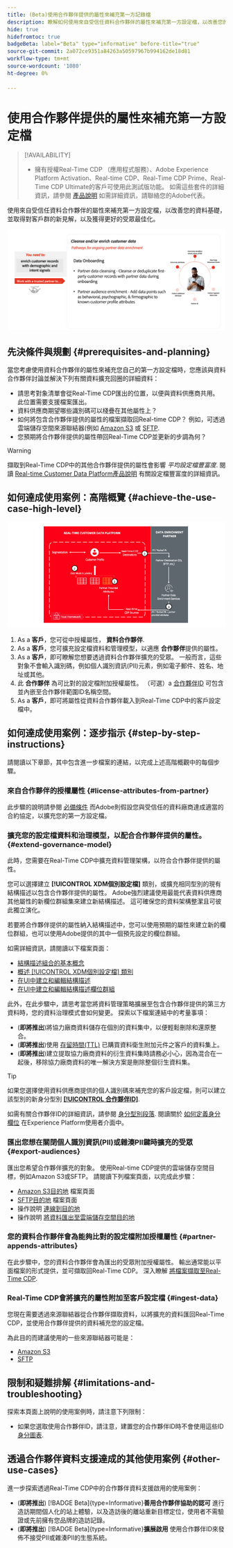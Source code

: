 ```yaml
---
title: (Beta)使用合作夥伴提供的屬性來補充第一方記錄檔
description: 瞭解如何使用來自受信任資料合作夥伴的屬性來補充第一方設定檔，以改善您的資料基礎、獲得對客戶群的新洞察以及更好的受眾最佳化。
hide: true
hidefromtoc: true
badgeBeta: label="Beta" type="informative" before-title="true"
source-git-commit: 2a072ce9351a84263a50597967b994162de18d81
workflow-type: tm+mt
source-wordcount: '1080'
ht-degree: 0%

---
```


# 使用合作夥伴提供的屬性來補充第一方設定檔

>[!AVAILABILITY]
>
>* 擁有授權Real-Time CDP （應用程式服務）、Adobe Experience Platform Activation、Real-time CDP、Real-Time CDP Prime、Real-Time CDP Ultimate的客戶可使用此測試版功能。 如需這些套件的詳細資訊，請參閱 [產品說明](https://helpx.adobe.com/legal/product-descriptions.html) 如需詳細資訊，請聯絡您的Adobe代表。

使用來自受信任資料合作夥伴的屬性來補充第一方設定檔，以改善您的資料基礎，並取得對客戶群的新見解，以及獲得更好的受眾最佳化。

![使用合作夥伴提供的屬性使用案例高階視覺化概觀，豐富設定檔。](/help/rtcdp/assets/partner-data/enrichment-use-case-overview.png)

## 先決條件與規劃 {#prerequisites-and-planning}

當您考慮使用資料合作夥伴的屬性來補充您自己的第一方設定檔時，您應該與資料合作夥伴討論並解決下列有關資料擴充回圈的詳細資料：

* 請思考對象清單會從Real-Time CDP匯出的位置，以便與資料供應商共用。 此位置需要支援檔案匯出。
* 資料供應商期望哪些識別碼可以棧疊在其他屬性上？
* 如何將包含合作夥伴提供的屬性的檔案擷取回Real-time CDP？ 例如，可透過雲端儲存空間來源聯結器(例如 [Amazon S3](/help/sources/connectors/cloud-storage/s3.md) 或 [SFTP](/help/sources/connectors/cloud-storage/sftp.md).
* 您預期將合作夥伴提供的屬性帶回Real-Time CDP並更新的步調為何？

>[!WARNING]
>
>擷取到Real-Time CDP中的其他合作夥伴提供的屬性會影響 *平均設定檔豐富度*. 閱讀 [Real-time Customer Data Platform產品說明](https://helpx.adobe.com/jp/legal/product-descriptions/real-time-customer-data-platform.html) 有關設定檔豐富度的詳細資訊。

## 如何達成使用案例：高階概覽 {#achieve-the-use-case-high-level}

![使用合作夥伴提供的屬性使用案例高階視覺化概觀，豐富設定檔。](/help/rtcdp/assets/partner-data/enrichment-use-case-steps.png)

1. As a **客戶**，您可從中授權屬性， **資料合作夥伴**.
2. As a **客戶**，您可擴充設定檔資料和管理模型，以適應 **合作夥伴**&#x200B;提供的屬性。
3. As a **客戶**，即可瞭解您想要透過資料合作夥伴擴充的受眾。 一般而言，這些對象不會輸入識別碼，例如個人識別資訊(PII)元素，例如電子郵件、姓名、地址或其他。
4. 此 **合作夥伴** 為可比對的設定檔附加授權屬性。 （可選）a [合作夥伴ID](/help/identity-service/namespaces.md) 可包含並內嵌至合作夥伴範圍ID名稱空間。
5. As a **客戶**，即可將屬性從資料合作夥伴載入到Real-Time CDP中的客戶設定檔中。

## 如何達成使用案例：逐步指示 {#step-by-step-instructions}

請閱讀以下章節，其中包含進一步檔案的連結，以完成上述高階概觀中的每個步驟。

### 來自合作夥伴的授權屬性 {#license-attributes-from-partner}

此步驟的說明請參閱 [必備條件](#prerequisites-and-planning) 而Adobe則假設您與受信任的資料廠商達成適當的合約協定，以擴充您的第一方設定檔。

### 擴充您的設定檔資料和治理模型，以配合合作夥伴提供的屬性。 {#extend-governance-model}

此時，您需要在Real-Time CDP中擴充資料管理架構，以符合合作夥伴提供的屬性。

您可以選擇建立 **[!UICONTROL XDM個別設定檔]** 類別，或擴充相同型別的現有結構描述以包含合作夥伴提供的屬性。 Adobe強烈建議使用最能代表資料供應商其他屬性的新欄位群組集來建立新結構描述。 這可確保您的資料架構整潔且可彼此獨立演化。

若要將合作夥伴提供的屬性納入結構描述中，您可以使用預期的屬性來建立新的欄位群組，也可以使用Adobe提供的其中一個預先設定的欄位群組。

如需詳細資訊，請閱讀以下檔案頁面：

* [結構描述組合的基本概念](/help/xdm/schema/composition.md)
* [概述 [!UICONTROL XDM個別設定檔] 類別](/help/xdm/classes/individual-profile.md)
* [在UI中建立和編輯結構描述](/help/xdm/ui/resources/schemas.md)
* [在UI中建立和編輯結構描述欄位群組](/help/xdm/ui/resources/field-groups.md)

<!--

Commenting out links for now
* [Create and edit schemas using the API](/help/xdm/api/schemas.md#create)
* [Update an existing schema to add field groups using the API](/help/xdm/api/schemas.md#patch)
* Link to new field group documentation page when it exists

-->

此外，在此步驟中，請思考當您將資料管理策略擴展至包含合作夥伴提供的第三方資料時，您的資料治理模式會如何變更。 探索以下檔案連結中的考量事項：

* (**即將推出**)將協力廠商資料儲存在個別的資料集中，以便輕鬆刪除和還原整合。
* (**即將推出**)使用 [存留時間(TTL)](/help/hygiene/ui/dataset-expiration.md) 已購買資料衛生附加元件之客戶的資料集上。
* (**即將推出**)建立提取協力廠商資料的衍生資料集時請務必小心，因為混合在一起後，移除協力廠商資料的唯一解決方案是刪除整個衍生資料集。

>[!TIP]
>
>如果您選擇使用資料供應商提供的個人識別碼來補充您的客戶設定檔，則可以建立該型別的新身分型別 **[[!UICONTROL 合作夥伴ID]](/help/identity-service/namespaces.md)**.
>
>如需有關合作夥伴ID的詳細資訊，請參閱 [身分型別段落](/help/identity-service/namespaces.md).
>閱讀關於 [如何定義身分欄位](/help/xdm/ui/fields/identity.md) 在Experience Platform使用者介面中。

### 匯出您想在關閉個人識別資訊(PII)或雜湊PII鍵時擴充的受眾 {#export-audiences}

匯出您希望合作夥伴擴充的對象。 使用Real-time CDP提供的雲端儲存空間目標，例如Amazon S3或SFTP。 請閱讀下列檔案頁面，以完成此步驟：

* [Amazon S3目的地](/help/destinations/catalog/cloud-storage/amazon-s3.md) 檔案頁面
* [SFTP目的地](/help/destinations/catalog/cloud-storage/sftp.md) 檔案頁面
* 操作說明 [連線到目的地](/help/destinations/ui/connect-destination.md)
* 操作說明 [將資料匯出至雲端儲存空間目的地](/help/destinations/ui/activate-batch-profile-destinations.md)

### 您的資料合作夥伴會為能夠比對的設定檔附加授權屬性 {#partner-appends-attributes}

在此步驟中，您的資料合作夥伴會為匯出的受眾附加授權屬性。 輸出通常能以平面檔案的形式提供，並可擷取回Real-Time CDP。 深入瞭解 [將檔案擷取至Real-Time CDP](/help/ingestion/tutorials/ingest-batch-data.md#upload-file).

### Real-Time CDP會將擴充的屬性附加至客戶設定檔 {#ingest-data}

您現在需要透過來源聯結器從合作夥伴擷取資料，以將擴充的資料匯回Real-Time CDP，並使用合作夥伴提供的資料補充您的設定檔。

為此目的而建議使用的一些來源聯結器可能是：

* [Amazon S3](/help/sources/connectors/cloud-storage/s3.md)
* [SFTP](/help/sources/connectors/cloud-storage/sftp.md)

## 限制和疑難排解 {#limitations-and-troubleshooting}

探索本頁面上說明的使用案例時，請注意下列限制：

* 如果您選取使用合作夥伴ID，請注意，建置您的合作夥伴ID時不會使用這些ID [身分圖表](/help/identity-service/ui/identity-graph-viewer.md).

## 透過合作夥伴資料支援達成的其他使用案例 {#other-use-cases}

進一步探索透過Real-Time CDP中的合作夥伴資料支援啟用的使用案例：

* (**即將推出**) [!BADGE Beta]{type=Informative}**善用合作夥伴協助的認可** 進行造訪期間個人化的站上體驗，以及造訪後的離站重新目標定位，使用者不需驗證或先前擁有您品牌的造訪記錄。
* (**即將推出**) [!BADGE Beta]{type=Informative}**擴展啟用** 使用合作夥伴ID來發佈不接受PII或雜湊PII的生態系統。